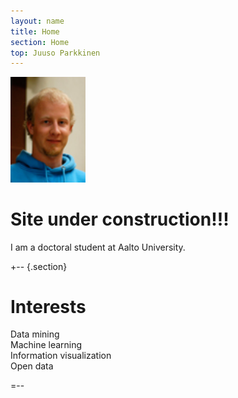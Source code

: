 ```yaml
---
layout: name
title: Home
section: Home
top: Juuso Parkkinen
---
```


<img class='inset right' src='images/juuso.jpg' title='Juuso Parkkinen' alt='Photo' width='120px' />

Site under construction!!!
==========================

I am a doctoral student at Aalto University. 


+--	{.section}

Interests
=========

Data mining  
Machine learning  
Information visualization  
Open data  

=--